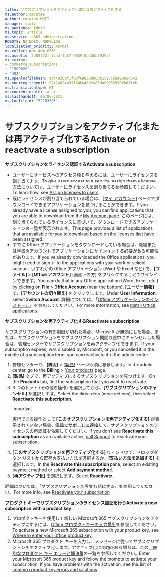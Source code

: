 ```yaml
---
title: サブスクリプションをアクティブ化または再アクティブ化する
ms.author: cmcatee
author: cmcatee-MSFT
manager: scotv
ms.audience: Admin
ms.topic: article
ms.service: o365-administration
ROBOTS: NOINDEX, NOFOLLOW
localization_priority: Normal
ms.collection: Adm_O365
ms.assetid: 2d59f23f-7aad-4b57-9039-0bd2bbf929a3
ms.custom:
- commerce_subscriptions
- "1500028"
- "482"
ms.openlocfilehash: ecf4926bf1fb8f698388b63b1597c2ea90e5d542
ms.sourcegitcommit: 8242a824491f64be48dfe81da09766920fbd7feb
ms.translationtype: HT
ms.contentlocale: ja-JP
ms.lasthandoff: 06/06/2021
ms.locfileid: "52783395"
---
```

# <a name="activate-or-reactivate-a-subscription"></a><span data-ttu-id="ab3ab-102">サブスクリプションをアクティブ化または再アクティブ化する</span><span class="sxs-lookup"><span data-stu-id="ab3ab-102">Activate or reactivate a subscription</span></span>

<span data-ttu-id="ab3ab-103">**サブスクリプションをライセンス認証する**</span><span class="sxs-lookup"><span data-stu-id="ab3ab-103">**Activate a subscription**</span></span>

- <span data-ttu-id="ab3ab-104">ユーザーにサービスへのアクセス権を与えるには、ユーザーにライセンスを割り当てます。</span><span class="sxs-lookup"><span data-stu-id="ab3ab-104">To give users access to a service, assign them a license.</span></span> <span data-ttu-id="ab3ab-105">方法については、[ユーザーにライセンスを割り当てる](/microsoft-365/admin/manage/assign-licenses-to-users)を参照してください。</span><span class="sxs-lookup"><span data-stu-id="ab3ab-105">To learn how, see [Assign licenses to users](/microsoft-365/admin/manage/assign-licenses-to-users).</span></span>
- <span data-ttu-id="ab3ab-106">既にライセンスが割り当てられている場合は、[[マイ アカウント]](https://portal.office.com/account/#installs) ページでダウンロードできるアプリケーションを見つけることができます。</span><span class="sxs-lookup"><span data-stu-id="ab3ab-106">If you already have a license assigned to you, you can find applications that you are able to download from the [My Account page](https://portal.office.com/account/#installs).</span></span> <span data-ttu-id="ab3ab-107">このページには、割り当てられているライセンスに基づいて、ダウンロードできるアプリケーションの一覧が表示されます。</span><span class="sxs-lookup"><span data-stu-id="ab3ab-107">This page provides a list of applications that are available for you to download based on the licenses that have been assigned.</span></span>
- <span data-ttu-id="ab3ab-108">すでに Office アプリケーションをダウンロードしている場合は、職場または学校のアカウントでアプリケーションにサインインする必要がある可能性があります。</span><span class="sxs-lookup"><span data-stu-id="ab3ab-108">If you've already downloaded the Office applications, you might need to sign-in to the applications with your work or school account.</span></span> <span data-ttu-id="ab3ab-109">いずれかの Office アプリケーション (Word や Excel など) で、**[ファイル]**  >  **[Office アカウント]** (画面下の方) をクリックすることでサインインできます。</span><span class="sxs-lookup"><span data-stu-id="ab3ab-109">You can do that in any Office application (Word, Excel, etc.) by clicking on **File** > **Office Account** (near the bottom).</span></span> <span data-ttu-id="ab3ab-110">**[ユーザー情報]** で、**[アカウントの切り替え]** をクリックします。</span><span class="sxs-lookup"><span data-stu-id="ab3ab-110">Under **User Information**, select **Switch Account**.</span></span> <span data-ttu-id="ab3ab-111">詳細については、「[Office アプリケーションのインストール](/microsoft-365/admin/setup/install-applications)」を参照してください。</span><span class="sxs-lookup"><span data-stu-id="ab3ab-111">For more information, see [Install Office applications](/microsoft-365/admin/setup/install-applications).</span></span>

<span data-ttu-id="ab3ab-112">**サブスクリプションを再アクティブ化する**</span><span class="sxs-lookup"><span data-stu-id="ab3ab-112">**Reactivate a subscription**</span></span>

<span data-ttu-id="ab3ab-113">サブスクリプションの有効期限が切れた場合、Microsoft が無効にした場合、または、サブスクリプションをサブスクリプション期間の途中にキャンセルした場合は、管理センターでサブスクリプションを再アクティブ化できます。</span><span class="sxs-lookup"><span data-stu-id="ab3ab-113">If your subscription expires, was disabled by Microsoft, or you cancelled it in the middle of a subscription term, you can reactivate it in the admin center.</span></span>
  
1. <span data-ttu-id="ab3ab-114">管理センターで、**[課金]** > [[製品]](https://go.microsoft.com/fwlink/p/?linkid=842054) ページの順に移動します。</span><span class="sxs-lookup"><span data-stu-id="ab3ab-114">In the admin center, go to the **Billing** > [Your products](https://go.microsoft.com/fwlink/p/?linkid=842054) page.</span></span>
2. <span data-ttu-id="ab3ab-115">**[製品]** タブで、再アクティブにするサブスクリプションを見つけます。</span><span class="sxs-lookup"><span data-stu-id="ab3ab-115">On the **Products** tab, find the subscription that you want to reactivate.</span></span>
3. <span data-ttu-id="ab3ab-116">3 つのドット (その他の操作) を選択してから、**[サブスクリプションのキャンセル]** を選択します。</span><span class="sxs-lookup"><span data-stu-id="ab3ab-116">Select the three dots (more actions), then select **Reactivate this subscription**.</span></span>
    > [!IMPORTANT]
    > <span data-ttu-id="ab3ab-117">実行できる操作として **[このサブスクリプションを再アクティブ化する]** が表示されていない場合、[電話でサポートに連絡](https://go.microsoft.com/fwlink/p/?linkid=518322)して、サブスクリプションのライセンスの再認証を依頼してください。</span><span class="sxs-lookup"><span data-stu-id="ab3ab-117">If you don't see **Reactivate this subscription** as an available action, [call Support](https://go.microsoft.com/fwlink/p/?linkid=518322) to reactivate your subscription.</span></span>
4. <span data-ttu-id="ab3ab-118">**[このサブスクリプションを再アクティブ化する]** ウィンドウで、ドロップダウン リストから既存の支払い方法を選択するか、**[支払い方法を追加する]** を選択します。</span><span class="sxs-lookup"><span data-stu-id="ab3ab-118">In the **Reactivate this subscription** pane, select an existing payment method or select **Add payment method**.</span></span>
5. <span data-ttu-id="ab3ab-119">**[再アクティブ化]** を選択します。</span><span class="sxs-lookup"><span data-stu-id="ab3ab-119">Select **Reactivate**.</span></span>

<span data-ttu-id="ab3ab-120">詳細については、「[サブスクリプションを再度有効にする](/microsoft-365/commerce/subscriptions/reactivate-your-subscription)」を参照してください。</span><span class="sxs-lookup"><span data-stu-id="ab3ab-120">For more info, see [Reactivate your subscription](/microsoft-365/commerce/subscriptions/reactivate-your-subscription).</span></span>

<span data-ttu-id="ab3ab-121">**プロダクト キーでサブスクリプションのライセンス認証を行う**</span><span class="sxs-lookup"><span data-stu-id="ab3ab-121">**Activate a new subscription with a product key**</span></span>

1. <span data-ttu-id="ab3ab-122">プロダクトキーを使用して新しい Microsoft 365 サブスクリプションをアクティブにするには、[Office プロダクトキーの入力場所](https://support.office.com/article/where-to-enter-your-office-product-key-0a82e5ae-739e-4b92-a6f4-2ec780c185db)を参照してください。</span><span class="sxs-lookup"><span data-stu-id="ab3ab-122">To activate a new Microsoft 365 subscription with your product key, see [Where to enter your Office product key](https://support.office.com/article/where-to-enter-your-office-product-key-0a82e5ae-739e-4b92-a6f4-2ec780c185db).</span></span>
2. <span data-ttu-id="ab3ab-p104">Microsoft 365 プロダクト キーを入力し、メッセージに従ってサブスクリプションをアクティブ化します。アクティブ化に問題がある場合は、この[一般的なプロダクト キー エラーと解決策](/microsoft-365/commerce/product-key-errors-and-solutions)の一覧を参照してください。</span><span class="sxs-lookup"><span data-stu-id="ab3ab-p104">Enter your Microsoft 365 product key and follow the prompts to activate your subscription. If you have problems with the activation, see this list of [common product key errors and solutions](/microsoft-365/commerce/product-key-errors-and-solutions).</span></span>